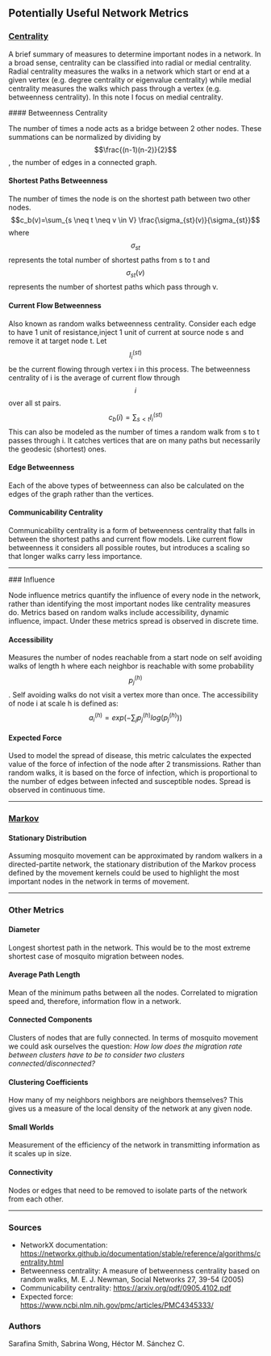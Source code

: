 <script src="https://cdnjs.cloudflare.com/ajax/libs/mathjax/2.7.0/MathJax.js?config=TeX-AMS-MML_HTMLorMML" type="text/javascript"></script>

## Potentially Useful Network Metrics

### [Centrality](./Centrality.html)

A brief summary of measures to determine important nodes in a network. In a broad sense, centrality can be classified into radial or medial centrality. Radial centrality measures the walks in a network which start or end at a given vertex (e.g. degree centrality or eigenvalue centrality) while medial centrality measures the walks which pass through a vertex (e.g. betweenness centrality). In this note I focus on medial centrality.


#### Betweenness Centrality

The number of times a node acts as a bridge between 2 other nodes. These summations can be normalized by dividing by $$\frac{(n-1)(n-2)}{2}$$, the number of edges in a connected graph.


#### Shortest Paths Betweenness

The number of times the node is on the shortest path between two other nodes. $$c_b(v)=\sum_{s \neq t \neq v \in V} \frac{\sigma_{st}(v)}{\sigma_{st}}$$ where $$\sigma_{st}$$ represents the total number of shortest paths from s to t and $$\sigma_{st}(v)$$ represents the number of shortest paths which pass through v.


#### Current Flow Betweenness

Also known as random walks betweenness centrality. Consider each edge to have 1 unit of resistance,inject 1 unit of current at source node s and remove it at target node t. Let $$I_i^{(st)}$$ be the current flowing through vertex i in this process. The betweenness centrality of i is the average of current flow through $$i$$ over all st pairs. $$c_b(i) = \sum_{s < t} I_i^{(st)}$$ This can also be modeled as the number of times a random walk from s to t passes through i. It catches vertices that are on many paths but necessarily the geodesic (shortest) ones.


#### Edge Betweenness

Each of the above types of betweenness can also be calculated on the edges of the graph rather than the vertices.


#### Communicability Centrality

Communicability centrality is a form of betweenness centrality that falls in between the shortest paths and current flow models. Like current flow betweenness it considers all possible routes, but introduces a scaling so that longer walks carry less importance.

<hr>


### Influence

Node influence metrics quantify the influence of every node in the network, rather than identifying the most important nodes like centrality measures do. Metrics based on random walks include accessibility, dynamic influence, impact. Under these metrics spread is observed in discrete time.


#### Accessibility

Measures the number of nodes reachable from a start node on self avoiding walks of length h where each neighbor is reachable with some probability $$p_j^{(h)}$$. Self avoiding walks do not visit a vertex more than once. The accessibility of node i at scale h is defined as: $$a_i^{(h)} = exp(-\sum_{j}p_j^{(h)}log(p_j^{(h)}))$$


#### Expected Force

Used to model the spread of disease, this metric calculates the expected value of the force of infection of the node after 2 transmissions. Rather than random walks, it is based on the force of infection, which is proportional to the number of edges between infected and susceptible nodes. Spread is observed in continuous time.

<hr>


### [Markov](./TargetedInterventions.html)


#### Stationary Distribution

Assuming mosquito movement can be approximated by random walkers in a directed-partite network, the stationary distribution of the Markov process defined by the movement kernels could be used to highlight the most important nodes in the network in terms of movement.

<hr>


### Other Metrics


#### Diameter

Longest shortest path in the network. This would be to the most extreme shortest case of mosquito migration between nodes.


#### Average Path Length

Mean of the minimum paths between all the nodes. Correlated to migration speed and, therefore, information flow in a network.


#### Connected Components

Clusters of nodes that are fully connected. In terms of mosquito movement we could ask ourselves the question: <i>How low does the migration rate between clusters have to be to consider two clusters connected/disconnected?</i>


#### Clustering Coefficients

How many of my neighbors neighbors are neighbors themselves? This gives us a measure of the local density of the network at any given node.


#### Small Worlds

Measurement of the efficiency of the network in transmitting information as it scales up in size.


#### Connectivity

Nodes or edges that need to be removed to isolate parts of the network from each other.

<hr>


### Sources

* NetworkX documentation: https://networkx.github.io/documentation/stable/reference/algorithms/centrality.html
* Betweenness centrality: A measure of betweenness centrality based on random walks, M. E. J. Newman, Social Networks 27, 39-54 (2005)
* Communicability centrality: https://arxiv.org/pdf/0905.4102.pdf
* Expected force: https://www.ncbi.nlm.nih.gov/pmc/articles/PMC4345333/


### Authors

Sarafina Smith, Sabrina Wong, Héctor M. Sánchez C.

